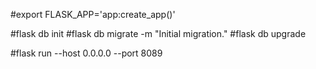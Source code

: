 #export FLASK_APP='app:create_app()'

#flask db init #flask db migrate -m "Initial migration." #flask db upgrade

#flask run --host 0.0.0.0 --port 8089